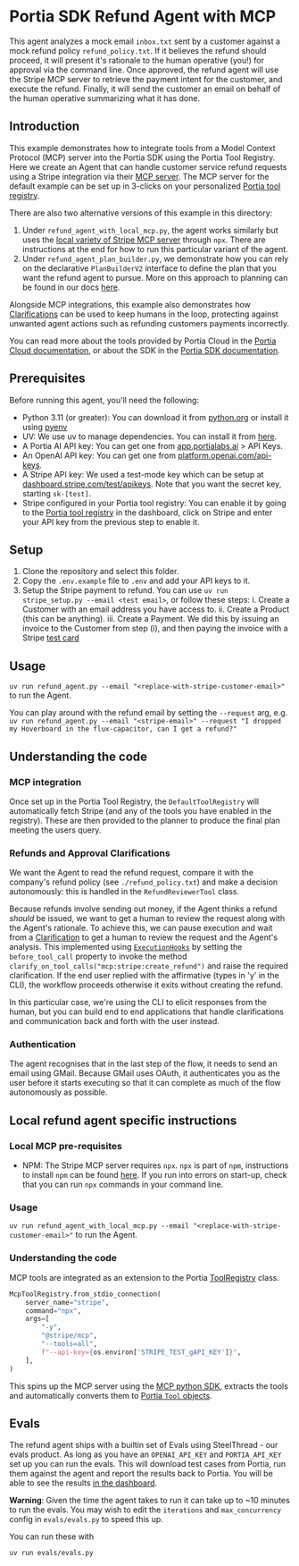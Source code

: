 # Portia SDK Refund Agent with MCP

This agent analyzes a mock email `inbox.txt` sent by a customer against a mock refund policy `refund_policy.txt`. If it believes the refund should proceed, it will present it's rationale to the human operative (you!) for approval via the command line. Once approved, the refund agent will use the Stripe MCP server to retrieve the payment intent for the customer, and execute the refund. Finally, it will send the customer an email on behalf of the human operative summarizing what it has done.

## Introduction

This example demonstrates how to integrate tools from a Model Context Protocol (MCP) server into the Portia SDK using the Portia Tool Registry. Here we create an Agent that can handle customer service refund requests using a Stripe integration via their [MCP server](https://docs.stripe.com/building-with-llms#mcp-remote). The MCP server for the default example can be set up in 3-clicks on your personalized [Portia tool registry](https://app.portialabs.ai/dashboard/tool-registry).

There are also two alternative versions of this example in this directory:
1. Under `refund_agent_with_local_mcp.py`, the agent works similarly but uses the [local variety of Stripe MCP server](https://github.com/stripe/agent-toolkit/tree/main/modelcontextprotocol) through `npx`. There are instructions at the end for how to run this particular variant of the agent.
2. Under `refund_agent_plan_builder.py`, we demonstrate how you can rely on the declarative `PlanBuilderV2` interface to define the plan that you want the refund agent to pursue. More on this approach to planning can be found in our docs [here](https://docs.portialabs.ai/build-plan).

Alongside MCP integrations, this example also demonstrates how [Clarifications](https://docs.portialabs.ai/understand-clarifications) can be used to keep humans in the loop, protecting against unwanted agent actions such as refunding customers payments incorrectly.

You can read more about the tools provided by Portia Cloud in the [Portia Cloud documentation](https://docs.portialabs.ai/), or about the SDK in the [Portia SDK documentation](https://docs.portialabs.ai/SDK/portia).

## Prerequisites

Before running this agent, you'll need the following:

- Python 3.11 (or greater): You can download it from [python.org](https://www.python.org/downloads/) or install it using [pyenv](https://github.com/pyenv/pyenv)
- UV: We use uv to manage dependencies. You can install it from [here](https://docs.astral.sh/uv/concepts/projects/dependencies/).
- A Portia AI API key: You can get one from [app.portialabs.ai](https://app.portialabs.ai) > API Keys.
- An OpenAI API key: You can get one from [platform.openai.com/api-keys](https://platform.openai.com/api-keys).
- A Stripe API key: We used a test-mode key which can be setup at [dashboard.stripe.com/test/apikeys](https://dashboard.stripe.com/test/apikeys). Note that you want the secret key, starting `sk-[test]`.
- Stripe configured in your Portia tool registry: You can enable it by going to the [Portia tool registry](https://app.portialabs.ai/dashboard/tool-registry) in the dashboard, click on Stripe and enter your API key from the previous step to enable it.


## Setup

1. Clone the repository and select this folder.
2. Copy the `.env.example` file to `.env` and add your API keys to it.
3. Setup the Stripe payment to refund. You can use `uv run stripe_setup.py --email <test email>`, or follow these steps:
    i. Create a Customer with an email address you have access to.
    ii. Create a Product (this can be anything).
    iii. Create a Payment. We did this by issuing an invoice to the Customer from step (i), and then paying the invoice with a Stripe [test card](https://docs.stripe.com/testing)


## Usage

`uv run refund_agent.py --email "<replace-with-stripe-customer-email>"` to run the Agent.

You can play around with the refund email by setting the `--request` arg, e.g. `uv run refund_agent.py --email "<stripe-email>" --request "I dropped my Hoverboard in the flux-capacitor, can I get a refund?"`

## Understanding the code

### MCP integration

Once set up in the Portia Tool Registry, the `DefaultToolRegistry` will automatically fetch Stripe (and any of the tools you have enabled in the registry). These are then provided to the planner to produce the final plan meeting the users query.

### Refunds and Approval Clarifications

We want the Agent to read the refund request, compare it with the company's refund policy (see `./refund_policy.txt`) and make a decision autonomously: this is handled in the `RefundReviewerTool` class.

Because refunds involve sending out money, if the Agent thinks a refund _should_ be issued, we want to get a human to review the request along with the Agent's rationale. To achieve this, we can pause execution and wait from a [Clarification](https://docs.portialabs.ai/understand-clarifications) to get a human to review the request and the Agent's analysis. This implemented using [`ExecutionHooks`](https://docs.portialabs.ai/execution-hooks) by setting the `before_tool_call` property to invoke the method `clarify_on_tool_calls("mcp:stripe:create_refund")` and raise the required clarification. If the end user replied with the affirmative (types in 'y' in the CLI), the workflow proceeds otherwise it exits without creating the refund.

In this particular case, we're using the CLI to elicit responses from the human, but you can build end to end applications that handle clarifications and communication back and forth with the user instead.

### Authentication

The agent recognises that in the last step of the flow, it needs to send an email using GMail. Because GMail uses OAuth, it authenticates you as the user before it starts executing so that it can complete as much of the flow autonomously as possible.


## Local refund agent specific instructions

### Local MCP pre-requisites

- NPM: The Stripe MCP server requires `npx`. `npx` is part of `npm`, instructions to install `npm` can be found [here](https://docs.npmjs.com/downloading-and-installing-node-js-and-npm). If you run into errors on start-up, check that you can run `npx` commands in your command line. 

### Usage

`uv run refund_agent_with_local_mcp.py --email "<replace-with-stripe-customer-email>"` to run the Agent.

### Understanding the code

MCP tools are integrated as an extension to the Portia [ToolRegistry](https://docs.portialabs.ai/SDK/portia/tool_registry#toolregistry-objects) class.

```python
McpToolRegistry.from_stdio_connection(
    server_name="stripe",
    command="npx",
    args=[
        "-y",
        "@stripe/mcp",
        "--tools=all",
        f"--api-key={os.environ['STRIPE_TEST_gAPI_KEY']}",
    ],
)
```

This spins up the MCP server using the [MCP python SDK](https://github.com/modelcontextprotocol/python-sdk), extracts the tools and automatically converts them to [Portia `Tool` objects](https://docs.portialabs.ai/intro-to-tools).


## Evals

The refund agent ships with a builtin set of Evals using SteelThread - our evals product. As long as you have an `OPENAI_API_KEY` and `PORTIA_API_KEY` set up you can run the evals. This will download test cases from Portia, run them against the agent and report the results back to Portia. You will be able to see the results [in the dashboard](https://app.portialabs.ai/dashboard/evals).

**Warning**: Given the time the agent takes to run it can take up to ~10 minutes to run the evals. You may wish to edit the `iterations` and `max_concurrency` config in `evals/evals.py` to speed this up. 

You can run these with 

```
uv run evals/evals.py
```